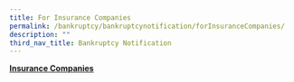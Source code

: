 ```yaml
---
title: For Insurance Companies
permalink: /bankruptcy/bankruptcynotification/forInsuranceCompanies/
description: ""
third_nav_title: Bankruptcy Notification
---
```



<u><b>Insurance Companies</b></u><br>